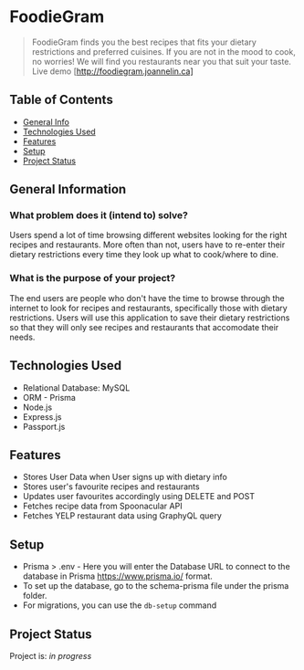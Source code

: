 # FoodieGram
> FoodieGram finds you the best recipes that fits your dietary restrictions and preferred cuisines. If you are not in the mood to cook, no worries! We will find you restaurants near you that suit your taste. 
> Live demo [http://foodiegram.joannelin.ca]

## Table of Contents
* [General Info](#general-information)
* [Technologies Used](#technologies-used)
* [Features](#features)
* [Setup](#setup)
* [Project Status](#project-status)




## General Information
### What problem does it (intend to) solve?

Users spend a lot of time browsing different websites looking for the right recipes and restaurants. More often than not, users have to re-enter their dietary restrictions every time they look up what to cook/where to dine.

### What is the purpose of your project?

The end users are people who don't have the time to browse through the internet to look for recipes and restaurants, specifically those with dietary restrictions. Users will use this application to save their dietary restrictions so that they will only see recipes and restaurants that accomodate their needs.



## Technologies Used
- Relational Database: MySQL 
- ORM - Prisma
- Node.js
- Express.js 
- Passport.js 


## Features
- Stores User Data when User signs up with dietary info 
- Stores user's favourite recipes and restaurants 
- Updates user favourites accordingly using DELETE and POST 
- Fetches recipe data from Spoonacular API 
- Fetches YELP restaurant data using GraphyQL query


## Setup
- Prisma > .env - Here you will enter the Database URL to connect to the database in Prisma https://www.prisma.io/ format. 
- To set up the database, go to the schema-prisma file under the prisma folder. 
- For migrations, you can use the `db-setup` command




## Project Status
Project is: _in progress_ 




